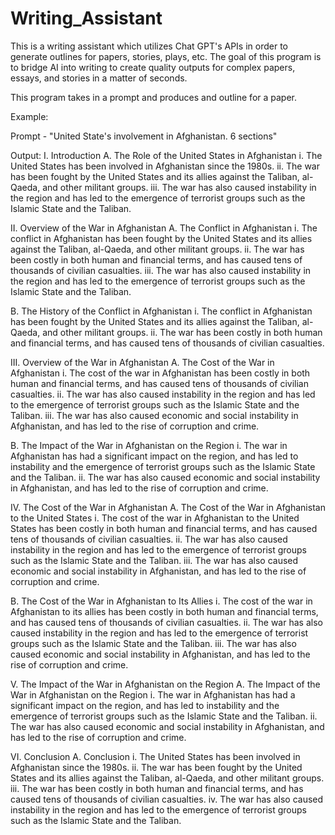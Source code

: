 # Writing_Assistant
This is a writing assistant which utilizes Chat GPT's APIs in order to generate outlines for papers, stories, plays, etc.  The goal of this program is to bridge AI into writing to create quality outputs for complex papers, essays, and stories in a matter of seconds.

This program takes in a prompt and produces and outline for a paper.

Example:

Prompt - "United State's involvement in Afghanistan. 6 sections"

Output:
I. Introduction
A. The Role of the United States in Afghanistan
i. The United States has been involved in Afghanistan since the 1980s.
ii. The war has been fought by the United States and its allies against the Taliban, al-Qaeda, and other militant groups.
iii. The war has also caused instability in the region and has led to the emergence of terrorist groups such as the Islamic State and the Taliban.

II. Overview of the War in Afghanistan
A. The Conflict in Afghanistan
i. The conflict in Afghanistan has been fought by the United States and its allies against the Taliban, al-Qaeda, and other militant groups.
ii. The war has been costly in both human and financial terms, and has caused tens of thousands of civilian casualties.
iii. The war has also caused instability in the region and has led to the emergence of terrorist groups such as the Islamic State and the Taliban.

B. The History of the Conflict in Afghanistan
i. The conflict in Afghanistan has been fought by the United States and its allies against the Taliban, al-Qaeda, and other militant groups.
ii. The war has been costly in both human and financial terms, and has caused tens of thousands of civilian casualties.

III. Overview of the War in Afghanistan
A. The Cost of the War in Afghanistan
i. The cost of the war in Afghanistan has been costly in both human and financial terms, and has caused tens of thousands of civilian casualties.
ii. The war has also caused instability in the region and has led to the emergence of terrorist groups such as the Islamic State and the Taliban.
iii. The war has also caused economic and social instability in Afghanistan, and has led to the rise of corruption and crime.

B. The Impact of the War in Afghanistan on the Region
i. The war in Afghanistan has had a significant impact on the region, and has led to instability and the emergence of terrorist groups such as the Islamic State and the Taliban.
ii. The war has also caused economic and social instability in Afghanistan, and has led to the rise of corruption and crime.

IV. The Cost of the War in Afghanistan
A. The Cost of the War in Afghanistan to the United States
i. The cost of the war in Afghanistan to the United States has been costly in both human and financial terms, and has caused tens of thousands of civilian casualties.
ii. The war has also caused instability in the region and has led to the emergence of terrorist groups such as the Islamic State and the Taliban.
iii. The war has also caused economic and social instability in Afghanistan, and has led to the rise of corruption and crime.

B. The Cost of the War in Afghanistan to Its Allies
i. The cost of the war in Afghanistan to its allies has been costly in both human and financial terms, and has caused tens of thousands of civilian casualties.
ii. The war has also caused instability in the region and has led to the emergence of terrorist groups such as the Islamic State and the Taliban.
iii. The war has also caused economic and social instability in Afghanistan, and has led to the rise of corruption and crime.

V. The Impact of the War in Afghanistan on the Region
A. The Impact of the War in Afghanistan on the Region
i. The war in Afghanistan has had a significant impact on the region, and has led to instability and the emergence of terrorist groups such as the Islamic State and the Taliban.
ii. The war has also caused economic and social instability in Afghanistan, and has led to the rise of corruption and crime.

VI. Conclusion
A. Conclusion
i. The United States has been involved in Afghanistan since the 1980s.
ii. The war has been fought by the United States and its allies against the Taliban, al-Qaeda, and other militant groups.
iii. The war has been costly in both human and financial terms, and has caused tens of thousands of civilian casualties.
iv. The war has also caused instability in the region and has led to the emergence of terrorist groups such as the Islamic State and the Taliban.
